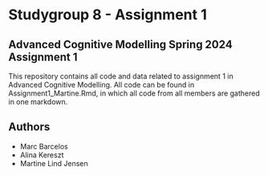 # Studygroup 8 - Assignment 1
## Advanced Cognitive Modelling Spring 2024 Assignment 1 
This repository contains all code and data related to assignment 1 in Advanced Cognitive Modelling. All code can be found in Assignment1_Martine.Rmd, in which all code from all members are gathered in one markdown.

## Authors
- Marc Barcelos
- Alina Kereszt 
- Martine Lind Jensen
